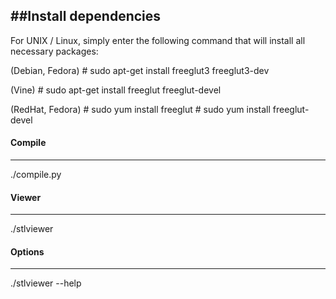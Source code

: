 ##Install dependencies
-------
For UNIX / Linux, simply enter the following command that will install all necessary packages:

(Debian, Fedora)
\# sudo apt-get install freeglut3 freeglut3-dev

(Vine)
\# sudo apt-get install freeglut freeglut-devel

(RedHat, Fedora)
\# sudo yum install freeglut
\# sudo yum install freeglut-devel

#### Compile
-------
./compile.py

#### Viewer
------
./stlviewer <stlfile>

#### Options
-------
./stlviewer --help
